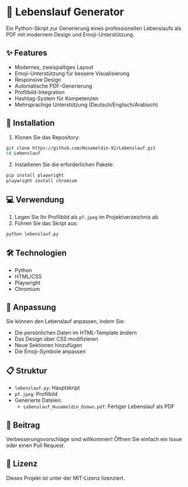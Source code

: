 # 📄 Lebenslauf Generator

Ein Python-Skript zur Generierung eines professionellen Lebenslaufs als PDF mit modernem Design und Emoji-Unterstützung.

## ✨ Features

- Modernes, zweispaltiges Layout
- Emoji-Unterstützung für bessere Visualisierung
- Responsive Design
- Automatische PDF-Generierung
- Profilbild-Integration
- Hashtag-System für Kompetenzen
- Mehrsprachige Unterstützung (Deutsch/Englisch/Arabisch)

## 🚀 Installation

1. Klonen Sie das Repository:
```bash
git clone https://github.com/Husameldin-92/Lebenslauf.git
cd Lebenslauf
```

2. Installieren Sie die erforderlichen Pakete:
```bash
pip install playwright
playwright install chromium
```

## 💻 Verwendung

1. Legen Sie Ihr Profilbild als `pf.jpeg` im Projektverzeichnis ab
2. Führen Sie das Skript aus:
```bash
python lebenslauf.py
```

## 🛠 Technologien

- Python
- HTML/CSS
- Playwright
- Chromium

## 📝 Anpassung

Sie können den Lebenslauf anpassen, indem Sie:
- Die persönlichen Daten im HTML-Template ändern
- Das Design über CSS modifizieren
- Neue Sektionen hinzufügen
- Die Emoji-Symbole anpassen

## 📋 Struktur

- `lebenslauf.py`: Hauptskript
- `pf.jpeg`: Profilbild
- Generierte Dateien:
  - `Lebenslauf_Husameldin_Osman.pdf`: Fertiger Lebenslauf als PDF

## 🤝 Beitrag

Verbesserungsvorschläge sind willkommen! Öffnen Sie einfach ein Issue oder einen Pull Request.

## 📜 Lizenz

Dieses Projekt ist unter der MIT-Lizenz lizenziert.